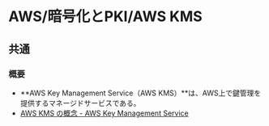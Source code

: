 # AWS/暗号化とPKI/AWS KMS

## 共通

### 概要

- **AWS Key Management Service（AWS KMS）**は、AWS上で鍵管理を提供するマネージドサービスである。
- [AWS KMS の概念 - AWS Key Management Service](https://docs.aws.amazon.com/ja_jp/kms/latest/developerguide/concepts.html)
